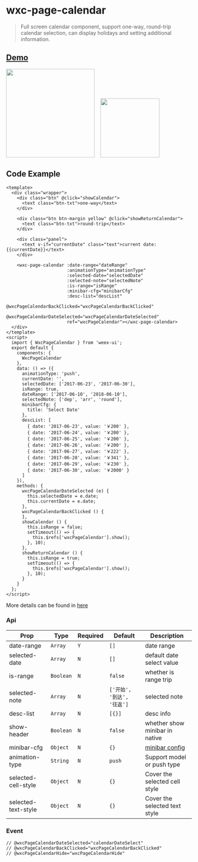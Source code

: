 # wxc-page-calendar 

> Full screen calendar component, support one-way, round-trip calendar selection, can display holidays and setting additional information.

## [Demo](https://h5.m.taobao.com/trip/wxc-page-calendar/index.html?_wx_tpl=https%3A%2F%2Fh5.m.taobao.com%2Ftrip%2Fwxc-page-calendar%2Fdemo%2Findex.native-min.js)
<img src="https://gw.alipayobjects.com/zos/rmsportal/adMndOsBWDDRjlFuWuHx.gif" width="240"/>&nbsp;&nbsp;&nbsp;&nbsp;<img src="https://img.alicdn.com/tfs/TB1jQLWSpXXXXaFXVXXXXXXXXXX-200-200.png" width="160"/>


## Code Example

```vue           
<template>
  <div class="wrapper">
    <div class="btn" @click="showCalendar">
      <text class="btn-txt">one-way</text>
    </div>

    <div class="btn btn-margin yellow" @click="showReturnCalendar">
      <text class="btn-txt">round-trip</text>
    </div>

    <div class="panel">
      <text v-if="currentDate" class="text">current date: {{currentDate}}</text>
    </div>

    <wxc-page-calendar :date-range="dateRange"
                       :animationType="animationType"
                       :selected-date="selectedDate"
                       :selected-note="selectedNote"
                       :is-range="isRange"
                       :minibar-cfg="minibarCfg"
                       :desc-list="descList"
                       @wxcPageCalendarBackClicked="wxcPageCalendarBackClicked"
                       @wxcPageCalendarDateSelected="wxcPageCalendarDateSelected"
                       ref="wxcPageCalendar"></wxc-page-calendar>
  </div>
</template>
<script>
  import { WxcPageCalendar } from 'weex-ui';
  export default {
    components: {
      WxcPageCalendar
    },
    data: () => ({
      animationType: 'push',
      currentDate: '',
      selectedDate: ['2017-06-23', '2017-06-30'],
      isRange: true,
      dateRange: ['2017-06-10', '2018-06-10'],
      selectedNote: ['dep', 'arr', 'round'],
      minibarCfg: {
        title: 'Select Date'
      },
      descList: [
        { date: '2017-06-23', value: '￥200' },
        { date: '2017-06-24', value: '￥200' },
        { date: '2017-06-25', value: '￥200' },
        { date: '2017-06-26', value: '￥200' },
        { date: '2017-06-27', value: '￥222' },
        { date: '2017-06-28', value: '￥341' },
        { date: '2017-06-29', value: '￥230' },
        { date: '2017-06-30', value: '￥2000' }
      ]
    }),
    methods: {
      wxcPageCalendarDateSelected (e) {
        this.selectedDate = e.date;
        this.currentDate = e.date;
      },
      wxcPageCalendarBackClicked () {
      },
      showCalendar () {
        this.isRange = false;
        setTimeout(() => {
          this.$refs['wxcPageCalendar'].show();
        }, 10);
      },
      showReturnCalendar () {
        this.isRange = true;
        setTimeout(() => {
          this.$refs['wxcPageCalendar'].show();
        }, 10);
      }
    }
  };
</script>

```

More details can be found in [here](https://github.com/alibaba/weex-ui/blob/master/example/page-calendar/index.vue)


### Api

| Prop | Type | Required | Default | Description |
|-------------|------------|--------|-----|-----|
| date-range | `Array` |`Y`| `[]` | date range |
| selected-date | `Array` |`N`| `[]` | default date select value |
| is-range | `Boolean` |`N`| `false` | whether is range trip  |
| selected-note | `Array` |`N`| `['开始', '到达', '往返']` | selected note |
| desc-list | `Array` |`N`| `[{}]` | desc info |
| show-header | `Boolean` |`N`| `false` | whether show minibar in native |
| minibar-cfg | `Object` |`N`| `{}` | [minibar config](https://github.com/alibaba/weex-ui/blob/master/packages/wxc-page-calendar/index.vue#L65)|
| animation-type | `String` | `N` | `push` | Support model or push type|
| selected-cell-style | `Object` | `N` | `{}` |Cover the selected cell style|
| selected-text-style | `Object` | `N` | `{}` |Cover the selected text style|
### Event

```
// @wxcPageCalendarDateSelected="calendarDateSelect"  
// @wxcPageCalendarBackClicked="wxcPageCalendarBackClicked"  
// @wxcPageCalendarHide="wxcPageCalendarHide"
```


